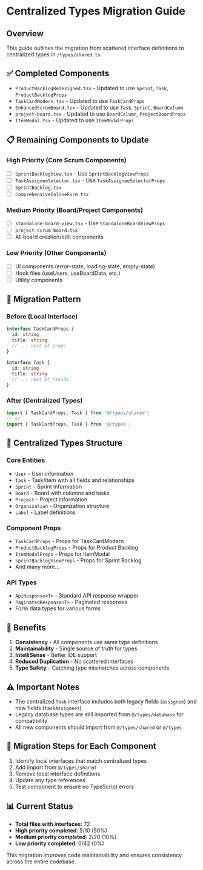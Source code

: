 # Centralized Types Migration Guide

## Overview
This guide outlines the migration from scattered interface definitions to centralized types in `/types/shared.ts`.

## ✅ Completed Components
- `ProductBacklogRedesigned.tsx` - Updated to use `Sprint`, `Task`, `ProductBacklogProps`
- `TaskCardModern.tsx` - Updated to use `TaskCardProps`
- `EnhancedScrumBoard.tsx` - Updated to use `Task`, `Sprint`, `BoardColumn`
- `project-board.tsx` - Updated to use `BoardColumn`, `ProjectBoardProps`
- `ItemModal.tsx` - Updated to use `ItemModalProps`

## 📋 Remaining Components to Update

### High Priority (Core Scrum Components)
- [ ] `SprintBacklogView.tsx` - Use `SprintBacklogViewProps`
- [ ] `TaskAssigneeSelector.tsx` - Use `TaskAssigneeSelectorProps`
- [ ] `SprintBacklog.tsx`
- [ ] `ComprehensiveInlineForm.tsx`

### Medium Priority (Board/Project Components)
- [ ] `standalone-board-view.tsx` - Use `StandaloneBoardViewProps`
- [ ] `project-scrum-board.tsx`
- [ ] All board creation/edit components

### Low Priority (Other Components)
- [ ] UI components (error-state, loading-state, empty-state)
- [ ] Hook files (useUsers, useBoardData, etc.)
- [ ] Utility components

## 🔧 Migration Pattern

### Before (Local Interface)
```typescript
interface TaskCardProps {
  id: string
  title: string
  // ... rest of props
}

interface Task {
  id: string
  title: string
  // ... rest of fields
}
```

### After (Centralized Types)
```typescript
import { TaskCardProps, Task } from '@/types/shared';
// or
import { TaskCardProps, Task } from '@/types';
```

## 📁 Centralized Types Structure

### Core Entities
- `User` - User information
- `Task` - Task/item with all fields and relationships
- `Sprint` - Sprint information
- `Board` - Board with columns and tasks
- `Project` - Project information
- `Organization` - Organization structure
- `Label` - Label definitions

### Component Props
- `TaskCardProps` - Props for TaskCardModern
- `ProductBacklogProps` - Props for Product Backlog
- `ItemModalProps` - Props for ItemModal
- `SprintBacklogViewProps` - Props for Sprint Backlog
- And many more...

### API Types
- `ApiResponse<T>` - Standard API response wrapper
- `PaginatedResponse<T>` - Paginated responses
- Form data types for various forms

## 🚀 Benefits
1. **Consistency** - All components use same type definitions
2. **Maintainability** - Single source of truth for types
3. **IntelliSense** - Better IDE support
4. **Reduced Duplication** - No scattered interfaces
5. **Type Safety** - Catching type mismatches across components

## ⚠️ Important Notes
- The centralized `Task` interface includes both legacy fields (`assignee`) and new fields (`taskAssignees`)
- Legacy database types are still imported from `@/types/database` for compatibility
- All new components should import from `@/types/shared` or `@/types`

## 🔄 Migration Steps for Each Component
1. Identify local interfaces that match centralized types
2. Add import from `@/types/shared`
3. Remove local interface definitions
4. Update any type references
5. Test component to ensure no TypeScript errors

## 📊 Current Status
- **Total files with interfaces**: 72
- **High priority completed**: 5/10 (50%)
- **Medium priority completed**: 2/20 (10%)
- **Low priority completed**: 0/42 (0%)

This migration improves code maintainability and ensures consistency across the entire codebase.